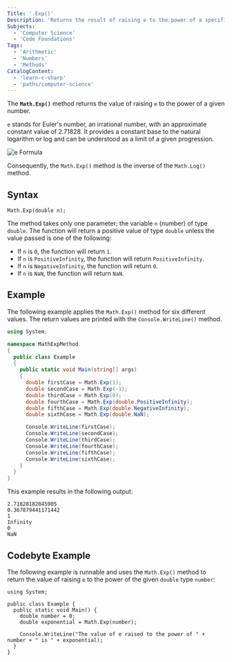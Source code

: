 ```yaml
---
Title: '.Exp()'
Description: 'Returns the result of raising e to the power of a specific number.'
Subjects:
  - 'Computer Science'
  - 'Code Foundations'
Tags:
  - 'Arithmetic'
  - 'Numbers'
  - 'Methods'
CatalogContent:
  - 'learn-c-sharp'
  - 'paths/computer-science'
---
```


The **`Math.Exp()`** method returns the value of raising `e` to the power of a given number.

`e` stands for Euler's number, an irrational number, with an approximate constant value of 2.71828. It provides a constant base to the natural logarithm or log and can be understood as a limit of a given progression.

![e Formula](https://raw.githubusercontent.com/Codecademy/docs/main/media/e-formula.jpg)

Consequently, the `Math.Exp()` method is the inverse of the `Math.Log()` method.

## Syntax

```pseudo
Math.Exp(double n);
```

The method takes only one parameter; the variable `n` (number) of type `double`. The function will return a positive value of type `double` unless the value passed is one of the following:

- If `n` is `0`, the function will return `1`.
- If `n` is `PositiveInfinity`, the function will return `PositiveInfinity`.
- If `n` is `NegativeInfinity`, the function will return `0`.
- If `n` is `NaN`, the function will return `NaN`.

## Example

The following example applies the `Math.Exp()` method for six different values. The return values are printed with the `Console.WriteLine()` method.

```cs
using System;

namespace MathExpMethod
{
  public class Example
  {
    public static void Main(string[] args)
    {
      double firstCase = Math.Exp(1);
      double secondCase = Math.Exp(-1);
      double thirdCase = Math.Exp(0);
      double fourthCase = Math.Exp(double.PositiveInfinity);
      double fifthCase = Math.Exp(double.NegativeInfinity);
      double sixthCase = Math.Exp(double.NaN);

      Console.WriteLine(firstCase);
      Console.WriteLine(secondCase);
      Console.WriteLine(thirdCase);
      Console.WriteLine(fourthCase);
      Console.WriteLine(fifthCase);
      Console.WriteLine(sixthCase);
    }
  }
}
```

This example results in the following output:

```shell
2.71828182845905
0.367879441171442
1
Infinity
0
NaN
```

## Codebyte Example

The following example is runnable and uses the `Math.Exp()` method to return the value of raising `e` to the power of the given `double` type `number`:

```codebyte/csharp
using System;

public class Example {
  public static void Main() {
    double number = 0;
    double exponential = Math.Exp(number);

    Console.WriteLine("The value of e raised to the power of " + number + " is " + exponential);
  }
}
```
